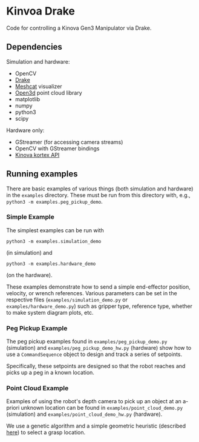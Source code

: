 # Kinvoa Drake

Code for controlling a Kinova Gen3 Manipulator via Drake.

## Dependencies

Simulation and hardware:

- OpenCV
- [Drake](https://drake.mit.edu/)
- [Meshcat](https://github.com/rdeits/meshcat) visualizer
- [Open3d](http://www.open3d.org/docs/latest/introduction.html) point cloud library
- matplotlib
- numpy
- python3
- scipy

Hardware only:

- GStreamer (for accessing camera streams)
- OpenCV with GStreamer bindings
- [Kinova kortex API](https://github.com/Kinovarobotics/kortex)

## Running examples

There are basic examples of various things (both simulation and hardware) in the `examples` directory. These must be run
from this directory with, e.g., `python3 -m examples.peg_pickup_demo`.

### Simple Example

The simplest examples can be run with
```
python3 -m examples.simulation_demo
```
(in simulation) and
```
python3 -m examples.hardware_demo
```
(on the hardware).

These examples demonstrate how to send a simple end-effector position, velocity, or wrench
references. Various parameters can be set in the respective files (`examples/simulation_demo.py`
or `examples/hardware_demo.py`) such as gripper type, reference type, whether to make system
diagram plots, etc. 

### Peg Pickup Example

The peg pickup examples found in `examples/peg_pickup_demo.py` (simulation) and `examples/peg_pickup_demo_hw.py`
(hardware) show how to use a `CommandSequence` object to design and track a series of setpoints.

Specifically, these setpoints are designed so that the robot reaches and picks up a peg in a known location. 

### Point Cloud Example

Examples of using the robot's depth camera to pick up an object at an a-priori unknown location
can be found in `examples/point_cloud_demo.py` (simulation) and `examples/point_cloud_demo_hw.py` 
(hardware). 

We use a genetic algorithm and a simple geometric heuristic (described [here](http://manipulation.csail.mit.edu/clutter.html))
to select a grasp location. 


